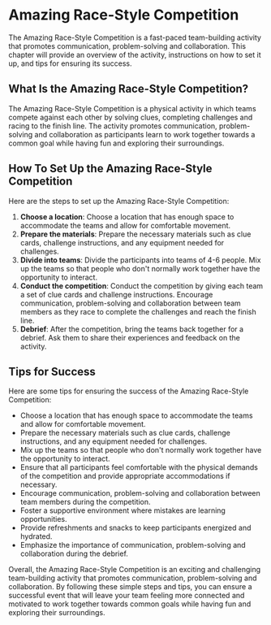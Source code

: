 Amazing Race-Style Competition
=================================================================

The Amazing Race-Style Competition is a fast-paced team-building activity that promotes communication, problem-solving and collaboration. This chapter will provide an overview of the activity, instructions on how to set it up, and tips for ensuring its success.

What Is the Amazing Race-Style Competition?
-------------------------------------------

The Amazing Race-Style Competition is a physical activity in which teams compete against each other by solving clues, completing challenges and racing to the finish line. The activity promotes communication, problem-solving and collaboration as participants learn to work together towards a common goal while having fun and exploring their surroundings.

How To Set Up the Amazing Race-Style Competition
------------------------------------------------

Here are the steps to set up the Amazing Race-Style Competition:

1. **Choose a location**: Choose a location that has enough space to accommodate the teams and allow for comfortable movement.
2. **Prepare the materials**: Prepare the necessary materials such as clue cards, challenge instructions, and any equipment needed for challenges.
3. **Divide into teams**: Divide the participants into teams of 4-6 people. Mix up the teams so that people who don't normally work together have the opportunity to interact.
4. **Conduct the competition**: Conduct the competition by giving each team a set of clue cards and challenge instructions. Encourage communication, problem-solving and collaboration between team members as they race to complete the challenges and reach the finish line.
5. **Debrief**: After the competition, bring the teams back together for a debrief. Ask them to share their experiences and feedback on the activity.

Tips for Success
----------------

Here are some tips for ensuring the success of the Amazing Race-Style Competition:

* Choose a location that has enough space to accommodate the teams and allow for comfortable movement.
* Prepare the necessary materials such as clue cards, challenge instructions, and any equipment needed for challenges.
* Mix up the teams so that people who don't normally work together have the opportunity to interact.
* Ensure that all participants feel comfortable with the physical demands of the competition and provide appropriate accommodations if necessary.
* Encourage communication, problem-solving and collaboration between team members during the competition.
* Foster a supportive environment where mistakes are learning opportunities.
* Provide refreshments and snacks to keep participants energized and hydrated.
* Emphasize the importance of communication, problem-solving and collaboration during the debrief.

Overall, the Amazing Race-Style Competition is an exciting and challenging team-building activity that promotes communication, problem-solving and collaboration. By following these simple steps and tips, you can ensure a successful event that will leave your team feeling more connected and motivated to work together towards common goals while having fun and exploring their surroundings.
